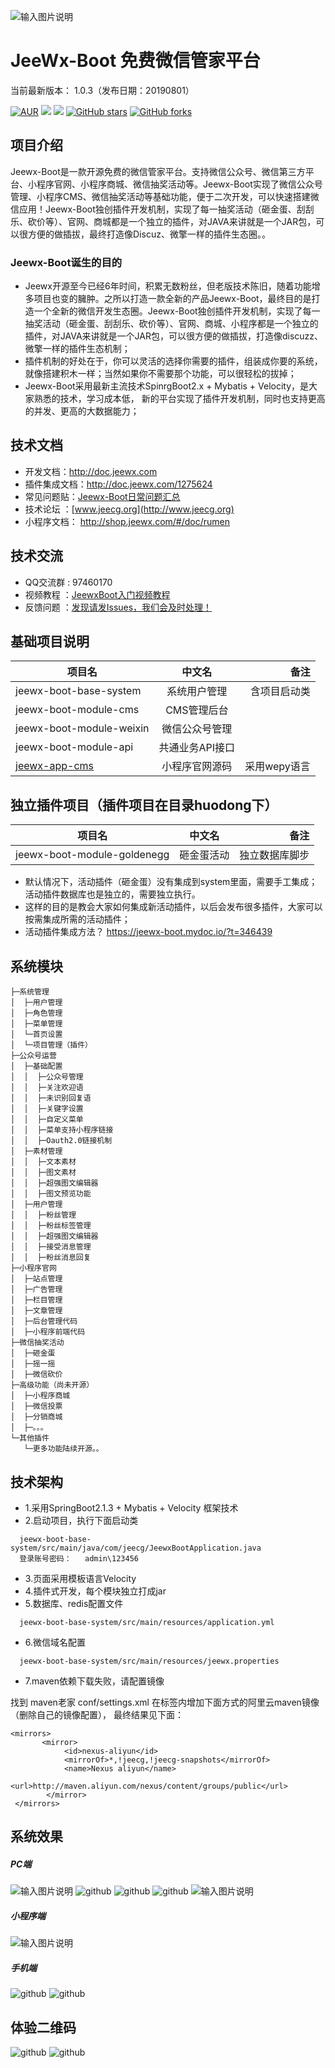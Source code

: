 ![输入图片说明](https://static.oschina.net/uploads/img/201908/03151039_mVqc.png "在这里输入图片标题")

JeeWx-Boot  免费微信管家平台
==========

当前最新版本： 1.0.3（发布日期：20190801）

[![AUR](https://img.shields.io/badge/license-Apache%20License%202.0-blue.svg)](https://github.com/zhangdaiscott/jeewx-boot/blob/master/LICENSE)
[![](https://img.shields.io/badge/Author-JEECG团队-orange.svg)](http://www.jeewx.com)
[![](https://img.shields.io/badge/version-2.0-brightgreen.svg)](https://github.com/zhangdaiscott/jeewx-boot)
[![GitHub stars](https://img.shields.io/github/stars/zhangdaiscott/jeewx-boot.svg?style=social&label=Stars)](https://github.com/zhangdaiscott/jeewx-boot)
[![GitHub forks](https://img.shields.io/github/forks/zhangdaiscott/jeewx-boot.svg?style=social&label=Fork)](https://github.com/zhangdaiscott/jeewx-boot)


项目介绍
-----------------------------------
Jeewx-Boot是一款开源免费的微信管家平台。支持微信公众号、微信第三方平台、小程序官网、小程序商城、微信抽奖活动等。Jeewx-Boot实现了微信公众号管理、小程序CMS、微信抽奖活动等基础功能，便于二次开发，可以快速搭建微信应用！Jeewx-Boot独创插件开发机制，实现了每一抽奖活动（砸金蛋、刮刮乐、砍价等）、官网、商城都是一个独立的插件，对JAVA来讲就是一个JAR包，可以很方便的做插拔，最终打造像Discuz、微擎一样的插件生态圈。。

### Jeewx-Boot诞生的目的
-   Jeewx开源至今已经6年时间，积累无数粉丝，但老版技术陈旧，随着功能增多项目也变的臃肿。之所以打造一款全新的产品Jeewx-Boot，最终目的是打造一个全新的微信开发生态圈。Jeewx-Boot独创插件开发机制，实现了每一抽奖活动（砸金蛋、刮刮乐、砍价等）、官网、商城、小程序都是一个独立的插件，对JAVA来讲就是一个JAR包，可以很方便的做插拔，打造像discuzz、微擎一样的插件生态机制；
 -  插件机制的好处在于，你可以灵活的选择你需要的插件，组装成你要的系统，就像搭建积木一样；当然如果你不需要那个功能，可以很轻松的拔掉；
 -  Jeewx-Boot采用最新主流技术SpinrgBoot2.x + Mybatis + Velocity，是大家熟悉的技术，学习成本低， 新的平台实现了插件开发机制，同时也支持更高的并发、更高的大数据能力；
 

技术文档
-----------------------------------

* 开发文档：http://doc.jeewx.com
* 插件集成文档：http://doc.jeewx.com/1275624
* 常见问题贴：[Jeewx-Boot日常问题汇总](http://www.jeecg.org/forum.php?mod=viewthread&tid=8185&extra=page%3D1)
* 技术论坛 ：[www.jeecg.org](http://www.jeecg.org)
* 小程序文档： http://shop.jeewx.com/#/doc/rumen



技术交流
-----------------------------------

* QQ交流群 : 97460170
* 视频教程 ：[JeewxBoot入门视频教程](https://www.bilibili.com/video/av62847704)
* 反馈问题 ：[发现请发Issues，我们会及时处理！](https://gitee.com/jeecg/jeewx-boot/issues)


基础项目说明
-----------------------------------

| 项目名   |      中文名      |  备注 |
|----------|:-------------:|------:|
| jeewx-boot-base-system |  系统用户管理 | 含项目启动类 |
| jeewx-boot-module-cms |    CMS管理后台   |    |
| jeewx-boot-module-weixin | 微信公众号管理 |     |	 
| jeewx-boot-module-api | 共通业务API接口 |     |	
| [jeewx-app-cms](https://github.com/zhangdaiscott/jeewx-app-cms) | 小程序官网源码 |    采用wepy语言 | 


独立插件项目（插件项目在目录huodong下）
-----------------------------------

| 项目名   |      中文名      |  备注 |
|----------|:-------------:|------:|
| jeewx-boot-module-goldenegg | 砸金蛋活动 |  独立数据库脚步   |	

-   默认情况下，活动插件（砸金蛋）没有集成到system里面，需要手工集成；活动插件数据库也是独立的，需要独立执行。
-   这样的目的是教会大家如何集成新活动插件，以后会发布很多插件，大家可以按需集成所需的活动插件；
-   活动插件集成方法？ https://jeewx-boot.mydoc.io/?t=346439

	  
系统模块
-----------------------------------

```
├─系统管理
│  ├─用户管理
│  ├─角色管理
│  ├─菜单管理
│  └─首页设置
│  └─项目管理（插件）
├─公众号运营
│  ├─基础配置
│  │  ├─公众号管理
│  │  ├─关注欢迎语
│  │  ├─未识别回复语
│  │  ├─关键字设置
│  │  ├─自定义菜单
│  │  ├─菜单支持小程序链接
│  │  ├─Oauth2.0链接机制
│  ├─素材管理
│  │  ├─文本素材
│  │  ├─图文素材
│  │  ├─超强图文编辑器
│  │  ├─图文预览功能
│  ├─用户管理
│  │  ├─粉丝管理
│  │  ├─粉丝标签管理
│  │  ├─超强图文编辑器
│  │  ├─接受消息管理
│  │  ├─粉丝消息回复
├─小程序官网
│  ├─站点管理
│  ├─广告管理
│  ├─栏目管理
│  ├─文章管理
│  ├─后台管理代码
│  ├─小程序前端代码
├─微信抽奖活动
│  ├─砸金蛋
│  ├─摇一摇
│  ├─微信砍价
├─高级功能（尚未开源）
│  ├─小程序商城
│  ├─微信投票
│  ├─分销商城
│  ├─。。。
└─其他插件
   └─更多功能陆续开源。。
```






	  	  
	  
技术架构
-----------------------------------

- 1.采用SpringBoot2.1.3 + Mybatis + Velocity 框架技术
- 2.启动项目，执行下面启动类
```
  jeewx-boot-base-system/src/main/java/com/jeecg/JeewxBootApplication.java
  登录账号密码：   admin\123456
```
- 3.页面采用模板语言Velocity
- 4.插件式开发，每个模块独立打成jar
- 5.数据库、redis配置文件
```
  jeewx-boot-base-system/src/main/resources/application.yml
```
- 6.微信域名配置
```
  jeewx-boot-base-system/src/main/resources/jeewx.properties
```
- 7.maven依赖下载失败，请配置镜像

找到 maven老家 conf/settings.xml
在<mirrors>标签内增加下面方式的阿里云maven镜像（删除自己的镜像配置）， 最终结果见下面：
```
<mirrors>
       <mirror>
            <id>nexus-aliyun</id>
            <mirrorOf>*,!jeecg,!jeecg-snapshots</mirrorOf>
            <name>Nexus aliyun</name>
            <url>http://maven.aliyun.com/nexus/content/groups/public</url>
        </mirror> 
 </mirrors>
```



系统效果
----

##### PC端
![输入图片说明](https://static.oschina.net/uploads/img/201907/15141922_GIP8.png "在这里输入图片标题")
![github](https://static.oschina.net/uploads/img/201808/13105211_AVY4.png "jeecg")
![github](https://static.oschina.net/uploads/img/201808/11172049_s7hH.png "jeecg")
![github](https://static.oschina.net/uploads/img/201808/11153109_73Aj.png "jeecg")
![输入图片说明](https://static.oschina.net/uploads/img/201907/15144608_1zcZ.png "在这里输入图片标题")


##### 小程序端
![输入图片说明](https://static.oschina.net/uploads/img/201907/15143215_Km1G.jpg "在这里输入图片标题")


##### 手机端

![github](https://static.oschina.net/uploads/img/201808/13105211_lMFh.jpg "jeecg")
![github](https://static.oschina.net/uploads/img/201808/11195358_bi9e.png "jeecg")




体验二维码
-----------------------------------
![github](https://static.oschina.net/uploads/img/201907/13101120_zUgL.jpg "jeewx521")
![github](https://static.oschina.net/uploads/img/201907/13100959_naiO.jpg "jeewx521")

